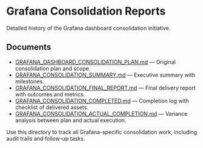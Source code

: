 # Grafana Consolidation Reports

Detailed history of the Grafana dashboard consolidation initiative.

## Documents
- [GRAFANA_DASHBOARD_CONSOLIDATION_PLAN.md](GRAFANA_DASHBOARD_CONSOLIDATION_PLAN.md) — Original consolidation plan and scope.
- [GRAFANA_CONSOLIDATION_SUMMARY.md](GRAFANA_CONSOLIDATION_SUMMARY.md) — Executive summary with milestones.
- [GRAFANA_CONSOLIDATION_FINAL_REPORT.md](GRAFANA_CONSOLIDATION_FINAL_REPORT.md) — Final delivery report with outcomes and metrics.
- [GRAFANA_CONSOLIDATION_COMPLETED.md](GRAFANA_CONSOLIDATION_COMPLETED.md) — Completion log with checklist of delivered assets.
- [GRAFANA_CONSOLIDATION_ACTUAL_COMPLETION.md](GRAFANA_CONSOLIDATION_ACTUAL_COMPLETION.md) — Variance analysis between plan and actual execution.

Use this directory to track all Grafana-specific consolidation work, including audit trails and follow-up tasks.
